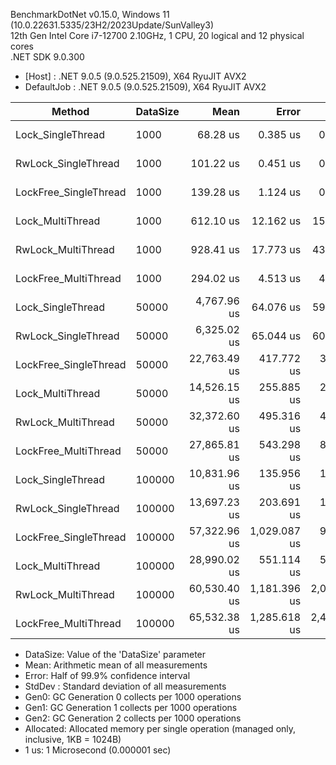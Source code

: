 BenchmarkDotNet v0.15.0, Windows 11 (10.0.22631.5335/23H2/2023Update/SunValley3)</br>
12th Gen Intel Core i7-12700 2.10GHz, 1 CPU, 20 logical and 12 physical cores </br>
.NET SDK 9.0.300
- [Host]     : .NET 9.0.5 (9.0.525.21509), X64 RyuJIT AVX2
- DefaultJob : .NET 9.0.5 (9.0.525.21509), X64 RyuJIT AVX2


| Method                | DataSize | Mean         | Error        | StdDev       | Median       | Gen0      | Gen1      | Gen2      | Allocated   |
|---------------------- |--------- |-------------:|-------------:|-------------:|-------------:|----------:|----------:|----------:|------------:|
| Lock_SingleThread     | 1000     |     68.28 us |     0.385 us |     0.321 us |     68.19 us |   15.6250 |    5.1270 |         - |   199.73 KB |                                                                                                                                                                    
| RwLock_SingleThread   | 1000     |    101.22 us |     0.451 us |     0.422 us |    101.20 us |   15.6250 |    5.1270 |         - |   199.78 KB |                                                                                                                                                                    
| LockFree_SingleThread | 1000     |    139.28 us |     1.124 us |     0.996 us |    139.14 us |   42.9688 |   18.5547 |         - |   550.55 KB |                                                                                                                                                                    
| Lock_MultiThread      | 1000     |    612.10 us |    12.162 us |    15.381 us |    608.19 us |   17.5781 |    5.8594 |         - |   212.72 KB |                                                                                                                                                                    
| RwLock_MultiThread    | 1000     |    928.41 us |    17.773 us |    43.930 us |    913.26 us |   17.5781 |    5.8594 |         - |   212.19 KB |                                                                                                                                                                    
| LockFree_MultiThread  | 1000     |    294.02 us |     4.513 us |     4.001 us |    293.74 us |   41.5039 |   19.0430 |         - |   519.97 KB |                                                                                                                                                                    
| Lock_SingleThread     | 50000    |  4,767.96 us |    64.076 us |    59.936 us |  4,772.36 us | 1203.1250 | 1179.6875 | 1171.8750 |  7953.72 KB |
| RwLock_SingleThread   | 50000    |  6,325.02 us |    65.044 us |    60.843 us |  6,319.86 us | 1218.7500 | 1187.5000 | 1187.5000 |  7953.73 KB |
| LockFree_SingleThread | 50000    | 22,763.49 us |   417.772 us |   390.784 us | 22,730.35 us | 1843.7500 | 1406.2500 |  562.5000 | 19659.88 KB |
| Lock_MultiThread      | 50000    | 14,526.15 us |   255.885 us |   226.835 us | 14,504.78 us | 1218.7500 | 1187.5000 | 1187.5000 |  7968.44 KB |
| RwLock_MultiThread    | 50000    | 32,372.60 us |   495.316 us |   439.085 us | 32,516.62 us | 1250.0000 | 1250.0000 | 1250.0000 |  7971.54 KB |
| LockFree_MultiThread  | 50000    | 27,865.81 us |   543.298 us |   813.183 us | 27,827.66 us | 1875.0000 | 1343.7500 |  500.0000 |    19778 KB |
| Lock_SingleThread     | 100000   | 10,831.96 us |   135.956 us |   127.173 us | 10,791.97 us |  859.3750 |  828.1250 |  828.1250 | 16508.82 KB |                                                                                                                                                                    
| RwLock_SingleThread   | 100000   | 13,697.23 us |   203.691 us |   190.532 us | 13,698.14 us | 1281.2500 | 1250.0000 | 1250.0000 | 16509.01 KB |                                                                                                                                                                    
| LockFree_SingleThread | 100000   | 57,322.96 us | 1,029.087 us |   962.609 us | 57,090.21 us | 3888.8889 | 3000.0000 | 1111.1111 | 40502.58 KB |                                                                                                                                                                    
| Lock_MultiThread      | 100000   | 28,990.02 us |   551.114 us |   565.953 us | 28,979.25 us | 1750.0000 | 1718.7500 | 1718.7500 | 16529.16 KB |                                                                                                                                                                    
| RwLock_MultiThread    | 100000   | 60,530.40 us | 1,181.396 us | 2,099.930 us | 60,379.01 us | 1000.0000 | 1000.0000 | 1000.0000 | 16522.38 KB |                                                                                                                                                                    
| LockFree_MultiThread  | 100000   | 65,532.38 us | 1,285.618 us | 2,476.950 us | 65,551.87 us | 3750.0000 | 2750.0000 | 1000.0000 | 40690.07 KB |   

- DataSize: Value of the 'DataSize' parameter
- Mean: Arithmetic mean of all measurements
- Error: Half of 99.9% confidence interval
- StdDev    : Standard deviation of all measurements
- Gen0: GC Generation 0 collects per 1000 operations
- Gen1: GC Generation 1 collects per 1000 operations
- Gen2: GC Generation 2 collects per 1000 operations
- Allocated: Allocated memory per single operation (managed only, inclusive, 1KB = 1024B)
- 1 us: 1 Microsecond (0.000001 sec)
